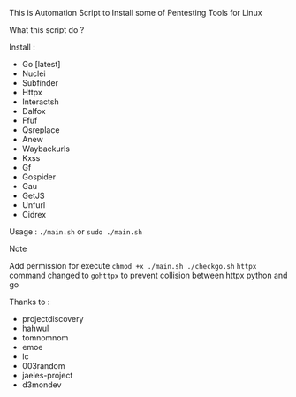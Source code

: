 This is Automation Script to Install some of Pentesting Tools for Linux

What this script do ?

Install :
- Go [latest]
- Nuclei
- Subfinder
- Httpx
- Interactsh
- Dalfox
- Ffuf
- Qsreplace
- Anew
- Waybackurls
- Kxss
- Gf
- Gospider
- Gau
- GetJS
- Unfurl
- Cidrex

Usage : `./main.sh` or `sudo ./main.sh`

>[!NOTE]
>Add permission for execute `chmod +x ./main.sh ./checkgo.sh`
>`httpx` command changed to `gohttpx` to prevent collision between httpx python and go


Thanks to :
- projectdiscovery
- hahwul
- tomnomnom
- emoe
- lc
- 003random
- jaeles-project
- d3mondev
